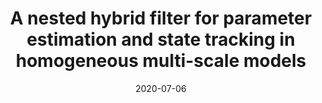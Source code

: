 ---
title: "A nested hybrid filter for parameter estimation and state tracking in homogeneous multi-scale models"
collection: publications
category: conferences
date: 2020-07-06
citation_with_links: '<strong>Pérez-Vieites, S.</strong>, & <a href="https://jmiguez.webs.tsc.uc3m.es/">Míguez, J.</a> (2020). A nested hybrid filter for parameter estimation and state tracking in homogeneous multi-scale models. In <i>2020 IEEE 23rd International Conference on Information Fusion (FUSION)</i> (pp.1--8). IEEE.'
# permalink: /publication/2024-02-17-paper-title-number-4  # Commented out - no individual page
#abstract: 'Multi-scale problems, where variables of interest evolve in different time-scales and live in different state-spaces, can be found in many fields of science. Here, we introduce a new recursive methodology for Bayesian inference that aims at estimating the static parameters and tracking the dynamic variables of these kind of systems. Although the proposed approach works in rather general multi-scale systems, for clarity we analyze the case of a heterogeneous multi-scale model with 3 time-scales (static parameters, slow dynamic state variables and fast dynamic state variables). The proposed scheme, based on nested filtering methodology of Perez-Vieites et al. (2018), combines three intertwined layers of filtering techniques that approximate recursively the joint posterior probability distribution of the parameters and both sets of dynamic state variables given a sequence of partial and noisy observations. We explore the use of sequential Monte Carlo schemes in the first and second layers while we use an unscented Kalman filter to obtain a Gaussian approximation of the posterior probability distribution of the fast variables in the third layer. Some numerical results are presented for a stochastic two-scale Lorenz 96 model with unknown parameters.'
paperurl: 'http://sarapv.github.io/files/paper/perez2020nested.pdf'
doiurl: 'https://doi.org/10.23919/FUSION45008.2020.9190630'
bibtexurl: 'http://sarapv.github.io/files/bibtex/perez2020nested.txt'
#arxivurl: 'https://arxiv.org/abs/2204.07795'
---